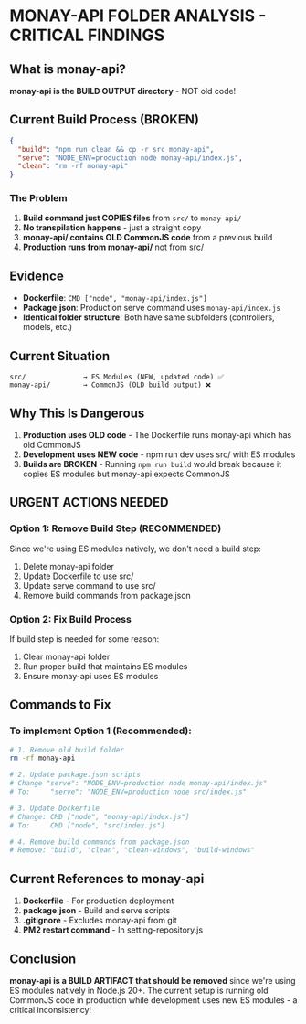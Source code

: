 # MONAY-API FOLDER ANALYSIS - CRITICAL FINDINGS

## What is monay-api?
**monay-api is the BUILD OUTPUT directory** - NOT old code!

## Current Build Process (BROKEN)
```json
{
  "build": "npm run clean && cp -r src monay-api",
  "serve": "NODE_ENV=production node monay-api/index.js",
  "clean": "rm -rf monay-api"
}
```

### The Problem
1. **Build command just COPIES files** from `src/` to `monay-api/`
2. **No transpilation happens** - just a straight copy
3. **monay-api/ contains OLD CommonJS code** from a previous build
4. **Production runs from monay-api/** not from src/

## Evidence
- **Dockerfile**: `CMD ["node", "monay-api/index.js"]`
- **Package.json**: Production serve command uses `monay-api/index.js`
- **Identical folder structure**: Both have same subfolders (controllers, models, etc.)

## Current Situation
```
src/              → ES Modules (NEW, updated code) ✅
monay-api/        → CommonJS (OLD build output) ❌
```

## Why This Is Dangerous
1. **Production uses OLD code** - The Dockerfile runs monay-api which has old CommonJS
2. **Development uses NEW code** - npm run dev uses src/ with ES modules
3. **Builds are BROKEN** - Running `npm run build` would break because it copies ES modules but monay-api expects CommonJS

## URGENT ACTIONS NEEDED

### Option 1: Remove Build Step (RECOMMENDED)
Since we're using ES modules natively, we don't need a build step:
1. Delete monay-api folder
2. Update Dockerfile to use src/
3. Update serve command to use src/
4. Remove build commands from package.json

### Option 2: Fix Build Process
If build step is needed for some reason:
1. Clear monay-api folder
2. Run proper build that maintains ES modules
3. Ensure monay-api uses ES modules

## Commands to Fix

### To implement Option 1 (Recommended):
```bash
# 1. Remove old build folder
rm -rf monay-api

# 2. Update package.json scripts
# Change "serve": "NODE_ENV=production node monay-api/index.js"
# To:     "serve": "NODE_ENV=production node src/index.js"

# 3. Update Dockerfile
# Change: CMD ["node", "monay-api/index.js"]
# To:     CMD ["node", "src/index.js"]

# 4. Remove build commands from package.json
# Remove: "build", "clean", "clean-windows", "build-windows"
```

## Current References to monay-api
1. **Dockerfile** - For production deployment
2. **package.json** - Build and serve scripts
3. **.gitignore** - Excludes monay-api from git
4. **PM2 restart command** - In setting-repository.js

## Conclusion
**monay-api is a BUILD ARTIFACT that should be removed** since we're using ES modules natively in Node.js 20+. The current setup is running old CommonJS code in production while development uses new ES modules - a critical inconsistency!